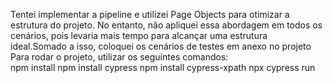 Tentei implementar a pipeline e utilizei Page Objects para otimizar a estrutura do projeto. 
No entanto, não apliquei essa abordagem em todos os cenários, pois levaria mais tempo para alcançar uma estrutura ideal.Somado a isso, 
coloquei os cenários de testes em anexo no projeto
Para rodar o projeto, utilizar os seguintes comandos:    
npm install
npm install cypress
npm install cypress-xpath
npx cypress run
